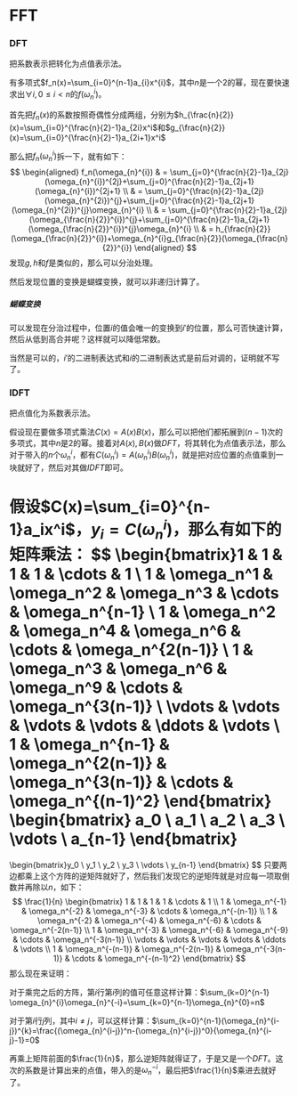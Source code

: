 # FFT

### DFT

把系数表示把转化为点值表示法。

有多项式$f_n(x)=\sum_{i=0}^{n-1}a_{i}x^{i}$，其中$n$是一个$2$的幂，现在要快速求出$\forall i,0 \le i <n$的$f(\omega_{n}^{i})$。

首先把$f_n(x)$的系数按照奇偶性分成两组，分别为$h_{\frac{n}{2}}(x)=\sum_{i=0}^{\frac{n}{2}-1}a_{2i}x^i$和$g_{\frac{n}{2}}(x)=\sum_{i=0}^{\frac{n}{2}-1}a_{2i+1}x^i$

那么把$f_n(\omega_{n}^{i})$拆一下，就有如下：
$$
\begin{aligned}
f_n(\omega_{n}^{i}) & = \sum_{j=0}^{\frac{n}{2}-1}a_{2j}(\omega_{n}^{i})^{2j}+\sum_{j=0}^{\frac{n}{2}-1}a_{2j+1}(\omega_{n}^{i})^{2j+1} \\
& =  \sum_{j=0}^{\frac{n}{2}-1}a_{2j}(\omega_{n}^{2i})^{j}+\sum_{j=0}^{\frac{n}{2}-1}a_{2j+1}(\omega_{n}^{2i})^{j}\omega_{n}^{i} \\
& = \sum_{j=0}^{\frac{n}{2}-1}a_{2j}(\omega_{\frac{n}{2}}^{i})^{j}+\sum_{j=0}^{\frac{n}{2}-1}a_{2j+1}(\omega_{\frac{n}{2}}^{i})^{j}\omega_{n}^{i} \\
& = h_{\frac{n}{2}}(\omega_{\frac{n}{2}}^{i})+\omega_{n}^{i}g_{\frac{n}{2}}(\omega_{\frac{n}{2}}^{i})
\end{aligned}
$$
发现$g,h$​和$f$​是类似的，那么可以分治处理。

然后发现位置的变换是蝴蝶变换，就可以非递归计算了。

##### 蝴蝶变换

可以发现在分治过程中，位置$i$的值会唯一的变换到$i'$的位置，那么可否快速计算，然后从低到高合并呢？这样就可以降低常数。

当然是可以的，$i'$的二进制表达式和$i$的二进制表达式是前后对调的，证明就不写了。

### IDFT

把点值化为系数表示法。

假设现在要做多项式乘法$C(x)=A(x)B(x)$，那么可以把他们都拓展到$(n-1)$次的多项式，其中$n$是$2$的幂。接着对$A(x),B(x)$做$DFT$，将其转化为点值表示法，那么对于带入的$n$个$\omega_{n}^{i}$，都有$C(\omega_{n}^{i})=A(\omega_{n}^{i})B(\omega_{n}^{i})$，就是把对应位置的点值乘到一块就好了，然后对其做$IDFT$即可。

假设$C(x)=\sum_{i=0}^{n-1}a_ix^i$，$y_i=C(\omega_{n}^{i})$，那么有如下的矩阵乘法：
$$
\begin{bmatrix}1 & 1 & 1 & 1 & \cdots & 1 \\ 1 & \omega_n^1 & \omega_n^2 & \omega_n^3 & \cdots & \omega_n^{n-1} \\ 1 & \omega_n^2 & \omega_n^4 & \omega_n^6 & \cdots & \omega_n^{2(n-1)} \\ 1 & \omega_n^3 & \omega_n^6 & \omega_n^9 & \cdots & \omega_n^{3(n-1)} \\ \vdots & \vdots & \vdots & \vdots & \ddots & \vdots \\ 1 & \omega_n^{n-1} & \omega_n^{2(n-1)} & \omega_n^{3(n-1)} & \cdots & \omega_n^{(n-1)^2} \end{bmatrix}
 \begin{bmatrix} a_0 \\ a_1 \\ a_2 \\ a_3 \\ \vdots \\ a_{n-1} \end{bmatrix}
 =
 
 \begin{bmatrix}y_0 \\ y_1 \\ y_2 \\ y_3 \\ \vdots \\ y_{n-1} \end{bmatrix}
$$
只要两边都乘上这个方阵的逆矩阵就好了，然后我们发现它的逆矩阵就是对应每一项取倒数并再除以$n$，如下：
$$
\frac{1}{n}
\begin{bmatrix}
1 & 1 & 1 & 1 & \cdots & 1 \\
1 & \omega_n^{-1} & \omega_n^{-2} & \omega_n^{-3} & \cdots & \omega_n^{-(n-1)} \\
1 & \omega_n^{-2} & \omega_n^{-4} & \omega_n^{-6} & \cdots & \omega_n^{-2(n-1)} \\
1 & \omega_n^{-3} & \omega_n^{-6} & \omega_n^{-9} & \cdots & \omega_n^{-3(n-1)} \\
\vdots & \vdots & \vdots & \vdots & \ddots & \vdots \\
1 & \omega_n^{-(n-1)} & \omega_n^{-2(n-1)} & \omega_n^{-3(n-1)} & \cdots & \omega_n^{-(n-1)^2}
\end{bmatrix}
$$
那么现在来证明：

对于乘完之后的方阵，第$i$行第$i$列的值可任意这样计算：$\sum_{k=0}^{n-1} \omega_{n}^{i}\omega_{n}^{-i}=\sum_{k=0}^{n-1}\omega_{n}^{0}=n$

对于第$i$行$j$列，其中$i \not = j$，可以这样计算：$\sum_{k=0}^{n-1}(\omega_{n}^{i-j})^{k}=\frac{(\omega_{n}^{i-j})^n-(\omega_{n}^{i-j})^0}{\omega_{n}^{i-j}-1}=0$

再乘上矩阵前面的$\frac{1}{n}$，那么逆矩阵就得证了，于是又是一个$DFT$。这次的系数是计算出来的点值，带入的是$\omega_{n}^{-i}$，最后把$\frac{1}{n}$乘进去就好了。

